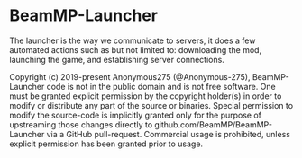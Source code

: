 # BeamMP-Launcher

The launcher is the way we communicate to servers, it does a few automated actions such as but not limited to:
downloading the mod, launching the game, and establishing server connections.


Copyright (c) 2019-present Anonymous275 (@Anonymous-275), 
BeamMP-Launcher code is not in the public domain and is not free software. 
One must be granted explicit permission by the copyright holder(s) in order to modify or distribute any part of the source or binaries. 
Special permission to modify the source-code is implicitly granted only for the purpose of upstreaming those changes directly to github.com/BeamMP/BeamMP-Launcher via a GitHub pull-request.
Commercial usage is prohibited, unless explicit permission has been granted prior to usage.
